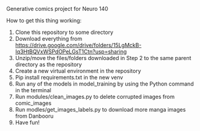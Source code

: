 Generative comics project for Neuro 140

How to get this thing working:
1. Clone this repository to some directory
2. Download everything from https://drive.google.com/drive/folders/15LgMckB-Iq3HtBQVxWSPdOPeLGsT1Ctn?usp=sharing
3. Unzip/move the files/folders downloaded in Step 2 to the same parent directory as the repository
4. Create a new virtual environment in the repository
5. Pip install requirements.txt in the new venv
6. Run any of the models in model_training by using the Python command in the terminal
7. Run modules/clean_images.py to delete corrupted images from comic_images
8. Run modles/get_images_labels.py to download more manga images from Danbooru
9. Have fun!